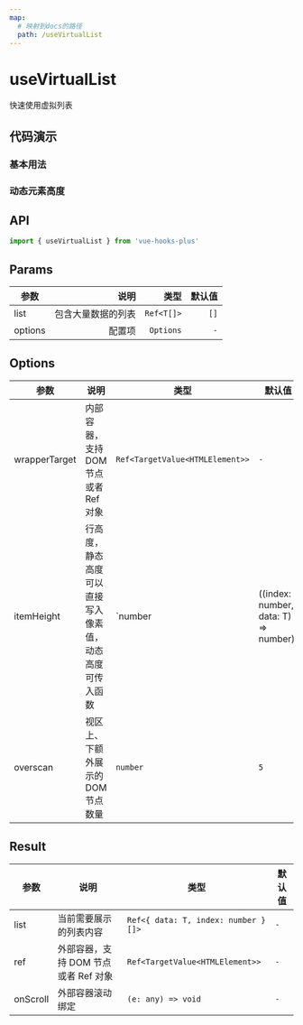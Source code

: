 ```yaml
---
map:
  # 映射到docs的路径
  path: /useVirtualList
---
```


# useVirtualList

快速使用虚拟列表

## 代码演示

### 基本用法

<demo src="useVirtualList/demo.vue"
  language="vue"
  title="基本用法"
  desc="渲染大量数据"> </demo>

### 动态元素高度

<demo src="useVirtualList/demo1.vue"
  language="vue"
  title="动态元素高度"
  desc="跳转到元素指定位置"> </demo>

## API

```ts
import { useVirtualList } from 'vue-hooks-plus'
```

## Params

| 参数    |               说明 |       类型 | 默认值 |
| ------- | -----------------: | ---------: | -----: |
| list    | 包含大量数据的列表 | `Ref<T[]>` |   `[]` |
| options |             配置项 |  `Options` |    `-` |

## Options

| 参数 | 说明 | 类型 | 默认值 |
| --- | --- | --- | --- |
| wrapperTarget | 内部容器，支持 DOM 节点或者 Ref 对象 | `Ref<TargetValue<HTMLElement>>` | `-` |
| itemHeight | 行高度，静态高度可以直接写入像素值，动态高度可传入函数 | `number | ((index: number, data: T) => number)` | `-` |
| overscan | 视区上、下额外展示的 DOM 节点数量 | `number` | `5` |

## Result

| 参数     | 说明                                 | 类型                                | 默认值 |
| -------- | ------------------------------------ | ----------------------------------- | ------ |
| list     | 当前需要展示的列表内容               | `Ref<{ data: T, index: number }[]>` | `-`    |
| ref      | 外部容器，支持 DOM 节点或者 Ref 对象 | `Ref<TargetValue<HTMLElement>>`     | `-`    |
| onScroll | 外部容器滚动绑定                     | `(e: any) => void`                  | `-`    |
